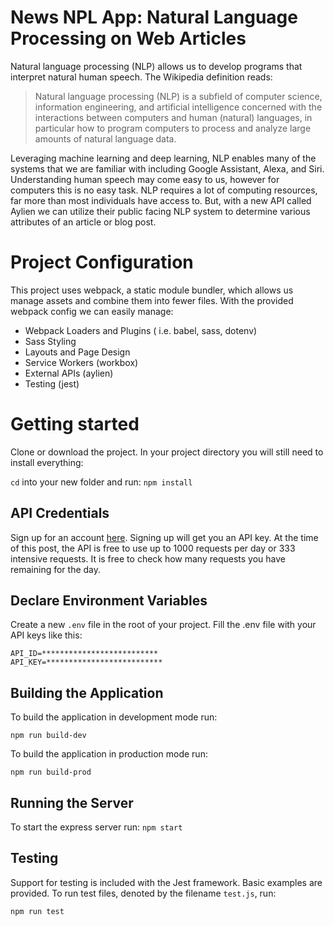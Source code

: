 # News NPL App: Natural Language Processing on Web Articles

Natural language processing (NLP) allows us to develop programs that interpret natural human speech.
The Wikipedia definition reads:

> Natural language processing (NLP) is a subfield of computer science, information engineering, and artificial intelligence
concerned with the interactions between computers and human (natural) languages, in particular how to program computers to
process and analyze large amounts of natural language data.

Leveraging machine learning and deep learning, NLP enables many of the systems that we are familiar with including Google Assistant, Alexa, and Siri.
Understanding human speech may come easy to us, however for computers this is no easy task. NLP requires a lot of computing resources, far more than most individuals have access to. But, with a new API called Aylien we can utilize their public facing NLP system to determine various attributes of an article or blog post.

# Project Configuration
This project uses webpack, a static module bundler, which allows us manage assets and combine them into fewer files. With the provided webpack config we can easily manage:
- Webpack Loaders and Plugins ( i.e. babel, sass, dotenv)
- Sass Styling
- Layouts and Page Design
- Service Workers (workbox)
- External APIs (aylien)
- Testing (jest)
  
# Getting started
Clone or download the project. In your project directory you will still need to install everything:

`cd` into your new folder and run:
`npm install`

## API Credentials
Sign up for an account [here](https://developer.aylien.com/signup). Signing up will get you an API key. At the time of this post, the API is free to use up to 1000 requests per day or 333 intensive requests. It is free to check how many requests you have remaining for the day.

## Declare Environment Variables

Create a new ```.env``` file in the root of your project.
Fill the .env file with your API keys like this:
```
API_ID=**************************
API_KEY=**************************
```

## Building the Application
To build the application in development mode run:

```npm run build-dev```

To build the application in production mode run:

```npm run build-prod```

## Running the Server
To start the express server run:
``` npm start ```

## Testing
Support for testing is included with the Jest framework. Basic examples are provided. To run test files, denoted by the filename ```test.js```, run:

```npm run test```
